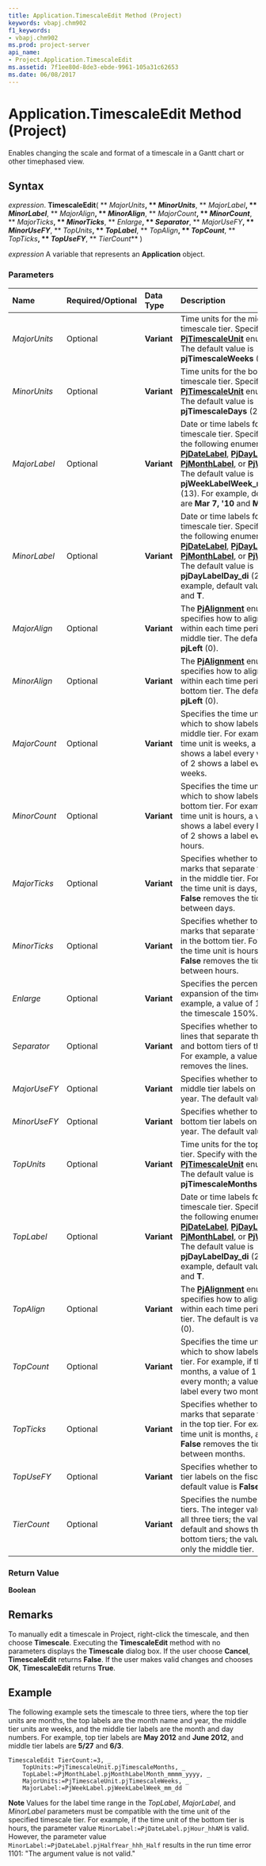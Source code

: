```yaml
---
title: Application.TimescaleEdit Method (Project)
keywords: vbapj.chm902
f1_keywords:
- vbapj.chm902
ms.prod: project-server
api_name:
- Project.Application.TimescaleEdit
ms.assetid: 7f1ee80d-8de3-ebde-9961-105a31c62653
ms.date: 06/08/2017
---
```



# Application.TimescaleEdit Method (Project)

Enables changing the scale and format of a timescale in a Gantt chart or other timephased view.


## Syntax

 _expression_. **TimescaleEdit**( ** _MajorUnits_**, ** _MinorUnits_**, ** _MajorLabel_**, ** _MinorLabel_**, ** _MajorAlign_**, ** _MinorAlign_**, ** _MajorCount_**, ** _MinorCount_**, ** _MajorTicks_**, ** _MinorTicks_**, ** _Enlarge_**, ** _Separator_**, ** _MajorUseFY_**, ** _MinorUseFY_**, ** _TopUnits_**, ** _TopLabel_**, ** _TopAlign_**, ** _TopCount_**, ** _TopTicks_**, ** _TopUseFY_**, ** _TierCount_** )

 _expression_ A variable that represents an **Application** object.


### Parameters



|**Name**|**Required/Optional**|**Data Type**|**Description**|
|:-----|:-----|:-----|:-----|
| _MajorUnits_|Optional|**Variant**|Time units for the middle timescale tier. Specify with the  **[PjTimescaleUnit](pjtimescaleunit-enumeration-project.md)** enumeration. The default value is **pjTimescaleWeeks** (3).|
| _MinorUnits_|Optional|**Variant**|Time units for the bottom timescale tier. Specify with the  **[PjTimescaleUnit](pjtimescaleunit-enumeration-project.md)** enumeration. The default value is **pjTimescaleDays** (2).|
| _MajorLabel_|Optional|**Variant**|Date or time labels for the middle timescale tier. Specify with one of the following enumerations:  **[PjDateLabel](pjdatelabel-enumeration-project.md)**, **[PjDayLabel](pjdaylabel-enumeration-project.md)**, **[PjMonthLabel](pjmonthlabel-enumeration-project.md)**, or **[PjWeekLabel](pjweeklabel-enumeration-project.md)**. The default value is **pjWeekLabelWeek_mmm_dd_yyy** (13). For example, default values are **Mar 7, '10** and **Mar 14, '10**.|
| _MinorLabel_|Optional|**Variant**|Date or time labels for the bottom timescale tier. Specify with one of the following enumerations:  **[PjDateLabel](pjdatelabel-enumeration-project.md)**, **[PjDayLabel](pjdaylabel-enumeration-project.md)**, **[PjMonthLabel](pjmonthlabel-enumeration-project.md)**, or **[PjWeekLabel](pjweeklabel-enumeration-project.md)**. The default value is **pjDayLabelDay_di** (20). For example, default values are **S**,  **M**, and  **T**.|
| _MajorAlign_|Optional|**Variant**|The  **[PjAlignment](pjalignment-enumeration-project.md)** enumeration specifies how to align labels within each time period of the middle tier. The default is value is **pjLeft** (0).|
| _MinorAlign_|Optional|**Variant**|The  **[PjAlignment](pjalignment-enumeration-project.md)** enumeration specifies how to align labels within each time period of the bottom tier. The default is value is **pjLeft** (0).|
| _MajorCount_|Optional|**Variant**|Specifies the time unit interval in which to show labels for the middle tier. For example, if the time unit is weeks, a value of 1 shows a label every week; a value of 2 shows a label every two weeks.|
| _MinorCount_|Optional|**Variant**|Specifies the time unit interval in which to show labels for the bottom tier. For example, if the time unit is hours, a value of 1 shows a label every hour; a value of 2 shows a label every two hours.|
| _MajorTicks_|Optional|**Variant**|Specifies whether to show tick marks that separate time periods in the middle tier. For example, if the time unit is days, a value of  **False** removes the tick marks between days.|
| _MinorTicks_|Optional|**Variant**|Specifies whether to show tick marks that separate time periods in the bottom tier. For example, if the time unit is hours, a value of  **False** removes the tick marks between hours.|
| _Enlarge_|Optional|**Variant**|Specifies the percent of horizontal expansion of the timescale. For example, a value of 150 expands the timescale 150%.|
| _Separator_|Optional|**Variant**|Specifies whether to show the lines that separate the top, middle, and bottom tiers of the timescale. For example, a value of  **False** removes the lines.|
| _MajorUseFY_|Optional|**Variant**|Specifies whether to base the middle tier labels on the fiscal year. The default value is  **False**.|
| _MinorUseFY_|Optional|**Variant**|Specifies whether to base the bottom tier labels on the fiscal year. The default value is  **False**.|
| _TopUnits_|Optional|**Variant**|Time units for the top timescale tier. Specify with the  **[PjTimescaleUnit](pjtimescaleunit-enumeration-project.md)** enumeration. The default value is **pjTimescaleMonths** (2).|
| _TopLabel_|Optional|**Variant**|Date or time labels for the top timescale tier. Specify with one of the following enumerations:  **[PjDateLabel](pjdatelabel-enumeration-project.md)**, **[PjDayLabel](pjdaylabel-enumeration-project.md)**, **[PjMonthLabel](pjmonthlabel-enumeration-project.md)**, or **[PjWeekLabel](pjweeklabel-enumeration-project.md)**. The default value is **pjDayLabelDay_di** (20). For example, default values are **S**,  **M**, and  **T**.|
| _TopAlign_|Optional|**Variant**|The  **[PjAlignment](pjalignment-enumeration-project.md)** enumeration specifies how to align labels within each time period of the top tier. The default is value is **pjLeft** (0).|
| _TopCount_|Optional|**Variant**|Specifies the time unit interval in which to show labels for the top tier. For example, if the time unit is months, a value of 1 shows a label every month; a value of 2 shows a label every two months.|
| _TopTicks_|Optional|**Variant**|Specifies whether to show tick marks that separate time periods in the top tier. For example, if the time unit is months, a value of  **False** removes the tick marks between months.|
| _TopUseFY_|Optional|**Variant**|Specifies whether to base the top tier labels on the fiscal year. The default value is  **False**.|
| _TierCount_|Optional|**Variant**|Specifies the number of timescale tiers. The integer value 3 shows all three tiers; the value 2 is default and shows the middle and bottom tiers; the value 1 shows only the middle tier.|

### Return Value

 **Boolean**


## Remarks

To manually edit a timescale in Project, right-click the timescale, and then choose  **Timescale**. Executing the  **TimescaleEdit** method with no parameters displays the **Timescale** dialog box. If the user choose **Cancel**,  **TimescaleEdit** returns **False**. If the user makes valid changes and chooses **OK**,  **TimescaleEdit** returns **True**.


## Example

The following example sets the timescale to three tiers, where the top tier units are months, the top labels are the month name and year, the middle tier units are weeks, and the middle tier labels are the month and day numbers. For example, top tier labels are  **May 2012** and **June 2012**, and middle tier labels are  **5/27** and **6/3**.


```
TimescaleEdit TierCount:=3, _ 
    TopUnits:=PjTimescaleUnit.pjTimescaleMonths, _ 
    TopLabel:=PjMonthLabel.pjMonthLabelMonth_mmmm_yyyy, _ 
    MajorUnits:=PjTimescaleUnit.pjTimescaleWeeks, _ 
    MajorLabel:=PjWeekLabel.pjWeekLabelWeek_mm_dd
```


 **Note**  Values for the label time range in the  _TopLabel_, _MajorLabel_, and _MinorLabel_ parameters must be compatible with the time unit of the specified timescale tier. For example, if the time unit of the bottom tier is hours, the parameter value `MinorLabel:=PjDateLabel.pjHour_hhAM` is valid. However, the parameter value `MinorLabel:=PjDateLabel.pjHalfYear_hhh_Half` results in the run time error 1101: "The argument value is not valid."


